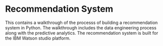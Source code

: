 # Recommendation System

This contains a walkthrough of the processs of building a recommendation system in Python. The walkthrough includes the data engineering process along with the predictive analytics. The recommendation system is built for the IBM Watson studio platform. 
